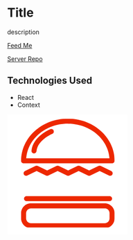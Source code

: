 # Title

description


[Feed Me](https://www.feedme-randomizer.herokuapp.com)

[Server Repo](https://www.thinkful.com)

## Technologies Used
- React
- Context

![Alt Text](https://github.com/AustinT33/FeedMe-App/blob/master/src/pictures/feedme-logo.png?raw=true)